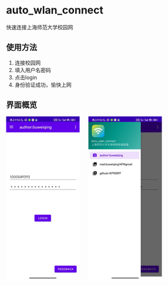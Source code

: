 # auto_wlan_connect
 快速连接上海师范大学校园网

## 使用方法
1. 连接校园网
2. 填入用户名密码
3. 点击login
4. 身份验证成功，愉快上网

## 界面概览
<div style="display: inline-block;">
    <img src="./prop1.jpg" alt="Image 1" width="200" style="margin-right: 20px;">
    <img src="./prop2.jpg" alt="Image 2" width="200">
</div>

